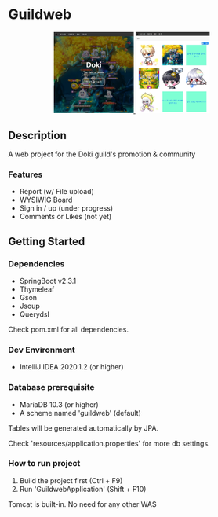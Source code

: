 # Guildweb

<p align="center">
<a href="https://orionmiz.github.io/GuildWeb/">
    <img src="docs/preview/doki1.jpg" alt="Preview image 1" width="32.2%">
    <img src="docs/preview/doki2.jpg" alt="Preview image 2" width="30%">
</a>
</p>

## Description

A web project for the Doki guild's promotion & community

### Features

* Report (w/ File upload)
* WYSIWIG Board
* Sign in / up (under progress)
* Comments or Likes (not yet)

## Getting Started

### Dependencies

* SpringBoot v2.3.1
* Thymeleaf
* Gson
* Jsoup
* Querydsl
 
Check pom.xml for all dependencies.

### Dev Environment

* IntelliJ IDEA 2020.1.2 (or higher)

### Database prerequisite

* MariaDB 10.3 (or higher)
* A scheme named 'guildweb' (default)

 
Tables will be generated automatically by JPA.
 
Check 'resources/application.properties' for more db settings.


### How to run project

1. Build the project first (Ctrl + F9)
2. Run 'GuildwebApplication' (Shift + F10)

Tomcat is built-in. No need for any other WAS 